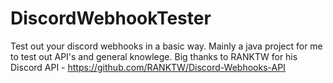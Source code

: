# DiscordWebhookTester
Test out your discord webhooks in a basic way.
Mainly a java project for me to test out API's and general knowlege.
Big thanks to RANKTW for his Discord API - https://github.com/RANKTW/Discord-Webhooks-API
